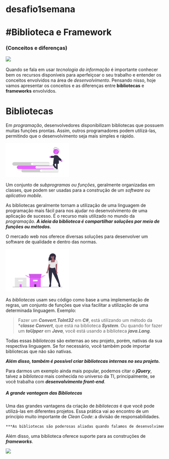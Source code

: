 # desafio1semana

# #Biblioteca e Framework 
### (Conceitos e diferenças)
<p align="left">
<img src= "https://media.giphy.com/media/26n7b7PjSOZJwVCmY/giphy.gif" width="20%">
</p>

Quando se fala em usar *tecnologia da informação* é importante conhecer bem  os recursos disponíveis para aperfeiçoar o seu trabalho e entender os conceitos envolvidos na área de *desenvolvimento*. Pensando nisso, hoje vamos apresentar os conceitos e as diferenças entre **bibliotecas** e **frameworks** envolvidos.

# **Bibliotecas**

Em *programação*, desenvolvedores disponibilizam bibliotecas que possuem muitas funções prontas. Assim, outros programadores podem utilizá-las, permitindo que o desenvolvimento seja mais simples e rápido.
<p align="left">
<img src= "img/book.png" width="40%">
</p>

Um conjunto de *subprogramas ou funções*, geralmente organizadas em classes, que podem ser usadas para a construção de um *software ou aplicativo mobile*. 

As bibliotecas geralmente tornam a utilização de uma linguagem de programação mais fácil para nos ajudar no  desenvolvimento de uma aplicação de sucesso. É o recurso mais utilizado no mundo da *programação*.
***A ideia da biblioteca é compartilhar soluções por meio de funções ou métodos.***

O mercado web nos oferece diversas soluções para desenvolver um software de qualidade e dentro das normas. 
<p align="left">
<img src= "img/caixa.png" width="40%">
</p>


As *bibliotecas* usam seu código como base a uma implementação de regras, um conjunto de funções que visa facilitar a utilização de uma determinada linguagem.
Exemplo:
>Fazer um ***Convert.ToInt32*** em ***C#***, está utilizando um método da ****classe Convert***, que está na biblioteca ***System***. 
Ou quando for fazer um ***toUpper*** em ***Java***, você está usando a biblioteca ***java.Lang***. 

Todas essas *bibliotecas* são externas ao seu projeto, porém, nativas da sua respectiva linguagem. Se for necessário, você também pode importar bibliotecas que não são nativas.

***Além disso, também é possível criar bibliotecas internas no seu projeto.***

Para darmos um exemplo ainda mais popular, podemos citar o ***jQuery***, talvez a *biblioteca* mais conhecida no universo da TI, principalmente, se você trabalha com ***desenvolvimento front-end***.

##### A grande vantagem das Bibliotecas
Uma das grandes vantagens da criação de *bibliotecas* é que você pode utilizá-las em diferentes projetos. Essa prática vai ao encontro de um princípio muito importante de *Clean Code*: a divisão de responsabilidades. 
```sh
***As bibliotecas são poderosas aliadas quando falamos de desenvolvimento rápido de softwares complexos.***
```
Além disso, uma biblioteca oferece suporte para as construções de ***frameworks***.
<p align="left">
<img src= "https://media.giphy.com/media/fAnzw6YK33jMwzp5wp/giphy.gif" width="40%">
</p>


